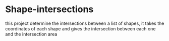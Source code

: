 # Shape-intersections
this project determine the intersections between a list of shapes, it takes the coordinates of each shape and gives the intersection between each one and the intersection area
